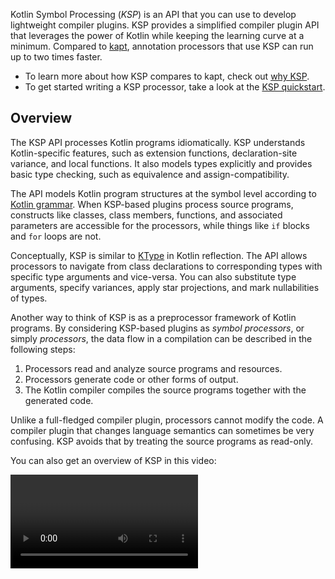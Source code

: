 [//]: # (title: Kotlin 符号处理 API)

Kotlin Symbol Processing (_KSP_) is an API that you can use to develop lightweight compiler plugins.
KSP provides a simplified compiler plugin API that leverages the power of Kotlin while keeping the learning curve at
a minimum. Compared to [kapt](kapt.md), annotation processors that use KSP can run up to two times faster.

* To learn more about how KSP compares to kapt, check out [why KSP](ksp-why-ksp.md).
* To get started writing a KSP processor, take a look at the [KSP quickstart](ksp-quickstart.md).

## Overview

The KSP API processes Kotlin programs idiomatically. KSP understands Kotlin-specific features, such as extension functions,
declaration-site variance, and local functions. It also models types explicitly and provides basic type checking,
such as equivalence and assign-compatibility.

The API models Kotlin program structures at the symbol level according to [Kotlin grammar](https://kotlinlang.org/docs/reference/grammar.html).
When KSP-based plugins process source programs, constructs like classes, class members, functions, and associated parameters are accessible for the
processors, while things like `if` blocks and `for` loops are not.

Conceptually, KSP is similar to [KType](https://kotlinlang.org/api/latest/jvm/stdlib/kotlin.reflect/-k-type/) in Kotlin reflection.
The API allows processors to navigate from class declarations to corresponding types with specific type arguments and vice-versa.
You can also substitute type arguments, specify variances, apply star projections, and mark nullabilities of types.

Another way to think of KSP is as a preprocessor framework of Kotlin programs. By considering KSP-based plugins as
_symbol processors_, or simply _processors_, the data flow in a compilation can be described in the following steps:

1. Processors read and analyze source programs and resources.
2. Processors generate code or other forms of output.
3. The Kotlin compiler compiles the source programs together with the generated code.

Unlike a full-fledged compiler plugin, processors cannot modify the code.
A compiler plugin that changes language semantics can sometimes be very confusing.
KSP avoids that by treating the source programs as read-only.

You can also get an overview of KSP in this video:

<video href="bv-VyGM3HCY" title="Kotlin Symbol Processing (KSP)"/>


## How KSP looks at source files

Most processors navigate through the various program structures of the input source code.
Before diving into usage of the API, let's see at how a file might look from KSP's point of view:

```text
KSFile
  packageName: KSName
  fileName: String
  annotations: List<KSAnnotation>  (File annotations)
  declarations: List<KSDeclaration>
    KSClassDeclaration // class, interface, object
      simpleName: KSName
      qualifiedName: KSName
      containingFile: String
      typeParameters: KSTypeParameter
      parentDeclaration: KSDeclaration
      classKind: ClassKind
      primaryConstructor: KSFunctionDeclaration
      superTypes: List<KSTypeReference>
      // contains inner classes, member functions, properties, etc.
      declarations: List<KSDeclaration>
    KSFunctionDeclaration // top level function
      simpleName: KSName
      qualifiedName: KSName
      containingFile: String
      typeParameters: KSTypeParameter
      parentDeclaration: KSDeclaration
      functionKind: FunctionKind
      extensionReceiver: KSTypeReference?
      returnType: KSTypeReference
      parameters: List<KSValueParameter>
      // contains local classes, local functions, local variables, etc.
      declarations: List<KSDeclaration>
    KSPropertyDeclaration // global variable
      simpleName: KSName
      qualifiedName: KSName
      containingFile: String
      typeParameters: KSTypeParameter
      parentDeclaration: KSDeclaration
      extensionReceiver: KSTypeReference?
      type: KSTypeReference
      getter: KSPropertyGetter
        returnType: KSTypeReference
      setter: KSPropertySetter
        parameter: KSValueParameter
```

This view lists common things that are declared in the file: classes, functions, properties, and so on.

## `SymbolProcessorProvider`: the entry point

KSP expects an implementation of the `SymbolProcessorProvider` interface to instantiate `SymbolProcessor`:

```kotlin
interface SymbolProcessorProvider {
    fun create(environment: SymbolProcessorEnvironment): SymbolProcessor
}
```

While `SymbolProcessor` is defined as:

```kotlin
interface SymbolProcessor {
    fun process(resolver: Resolver): List<KSAnnotated> // Let's focus on this
    fun finish() {}
    fun onError() {}
}
```

A `Resolver` provides `SymbolProcessor` with access to compiler details such as symbols.
A processor that finds all top-level functions and non-local functions in top-level classes might look something like
the following:

```kotlin
class HelloFunctionFinderProcessor : SymbolProcessor() {
    // ...
    val functions = mutableListOf<KSClassDeclaration>()
    val visitor = FindFunctionsVisitor()

    override fun process(resolver: Resolver) {
        resolver.getAllFiles().forEach { it.accept(visitor, Unit) }
    }

    inner class FindFunctionsVisitor : KSVisitorVoid() {
        override fun visitClassDeclaration(classDeclaration: KSClassDeclaration, data: Unit) {
            classDeclaration.getDeclaredFunctions().forEach { it.accept(this, Unit) }
        }

        override fun visitFunctionDeclaration(function: KSFunctionDeclaration, data: Unit) {
            functions.add(function)
        }

        override fun visitFile(file: KSFile, data: Unit) {
            file.declarations.forEach { it.accept(this, Unit) }
        }
    }
    // ...
    
    class Provider : SymbolProcessorProvider {
        override fun create(environment: SymbolProcessorEnvironment): SymbolProcessor = TODO()
    }
}
```

## Resources

* [Quickstart](ksp-quickstart.md)
* [Why use KSP?](ksp-why-ksp.md)
* [Examples](ksp-examples.md)
* [How KSP models Kotlin code](ksp-additional-details.md)
* [Reference for Java annotation processor authors](ksp-reference.md)
* [Incremental processing notes](ksp-incremental.md)
* [Multiple round processing notes](ksp-multi-round.md)
* [KSP on multiplatform projects](ksp-multiplatform.md)
* [Running KSP from command line](ksp-command-line.md)
* [FAQ](ksp-faq.md)

## Supported libraries

The table includes a list of popular libraries on Android and their various stages of support for KSP:

| Library          | Status                                                                                            |
|------------------|---------------------------------------------------------------------------------------------------|
| Room             | [Officially supported](https://developer.android.com/jetpack/androidx/releases/room#2.3.0-beta02) |
| Moshi            | [Officially supported](https://github.com/square/moshi/)                                          |
| RxHttp           | [Officially supported](https://github.com/liujingxing/rxhttp)                                     |
| Kotshi           | [Officially supported](https://github.com/ansman/kotshi)                                          |
| Lyricist         | [Officially supported](https://github.com/adrielcafe/lyricist)                                    |
| Lich SavedState  | [Officially supported](https://github.com/line/lich/tree/master/savedstate)                       |
| gRPC Dekorator   | [Officially supported](https://github.com/mottljan/grpc-dekorator)                                |
| EasyAdapter      | [Officially supported](https://github.com/AmrDeveloper/EasyAdapter)                               |
| Koin Annotations | [Officially supported](https://github.com/InsertKoinIO/koin-annotations)                          |
| Glide            | [Officially supported](https://github.com/bumptech/glide)                                         | 
| Micronaut        | [Officially supported](https://micronaut.io/2023/07/14/micronaut-framework-4-0-0-released/)       |
| Epoxy            | [Officially supported](https://github.com/airbnb/epoxy)                                           |
| Paris            | [Officially supported](https://github.com/airbnb/paris)                                           |
| Auto Dagger      | [Officially supported](https://github.com/ansman/auto-dagger)                                     |
| SealedX          | [Officially supported](https://github.com/skydoves/sealedx)                                       |
| DeeplinkDispatch | [Supported via airbnb/DeepLinkDispatch#323](https://github.com/airbnb/DeepLinkDispatch/pull/323)  |
| Dagger           | [Alpha](https://dagger.dev/dev-guide/ksp)                                                         |
| Motif            | [Alpha](https://github.com/uber/motif)                                                            |
| Hilt             | [In progress](https://dagger.dev/dev-guide/ksp)                                                   |
| Auto Factory     | [Not yet supported](https://github.com/google/auto/issues/982)                                    |